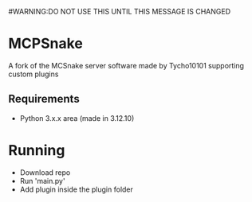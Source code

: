 #WARNING:DO NOT USE THIS UNTIL THIS MESSAGE IS CHANGED

# MCPSnake
A fork of the MCSnake server software made by Tycho10101 supporting custom plugins

## Requirements
- Python 3.x.x area (made in 3.12.10)

# Running
- Download repo
- Run 'main.py'
- Add plugin inside the plugin folder
